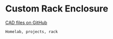 # Custom Rack Enclosure

[CAD files on GitHub](https://github.com/sww1235/custom-rack-enclosure)

```tags
Homelab, projects, rack
```
